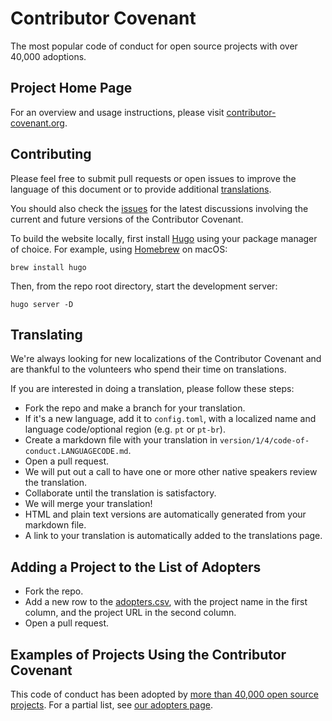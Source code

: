 Contributor Covenant
====================

The most popular code of conduct for open source projects with over 40,000 adoptions.

## Project Home Page

For an overview and usage instructions, please visit [contributor-covenant.org](http://contributor-covenant.org/).

## Contributing

Please feel free to submit pull requests or open issues to improve the language
of this document or to provide additional [translations](http://contributor-covenant.org/version/1/3/0/i18n/).

You should also check the [issues](https://github.com/ContributorCovenant/contributor_covenant/issues)
for the latest discussions involving the current and future versions of the Contributor Covenant.

To build the website locally, first install [Hugo](https://gohugo.io) using your package manager of choice.
For example, using [Homebrew](https://brew.sh) on macOS:

```
brew install hugo
```

Then, from the repo root directory, start the development server:

```
hugo server -D
```

## Translating

We're always looking for new localizations of the Contributor Covenant and are thankful to the volunteers who spend their time on translations.

If you are interested in doing a translation, please follow these steps:

* Fork the repo and make a branch for your translation.
* If it's a new language, add it to `config.toml`, with a localized name and language code/optional region (e.g. `pt` or `pt-br`).
* Create a markdown file with your translation in `version/1/4/code-of-conduct.LANGUAGECODE.md`.
* Open a pull request.
* We will put out a call to have one or more other native speakers review the translation.
* Collaborate until the translation is satisfactory.
* We will merge your translation!
* HTML and plain text versions are automatically generated from your markdown file.
* A link to your translation is automatically added to the translations page.

## Adding a Project to the List of Adopters

* Fork the repo.
* Add a new row to the [adopters.csv](static/adopters.csv), with the project name in the first column, and the project URL in the second column.
* Open a pull request.

## Examples of Projects Using the Contributor Covenant

This code of conduct has been adopted by [more than 40,000 open source projects](https://github.com/search?l=&q=%22This+Code+of+Conduct+is+adapted+from+the+%5BContributor+Covenant%5D%22+path%3A%22%2F%22+fork%3Afalse&ref=advsearch&type=Code&utf8=✓).
For a partial list, see [our adopters page](https://www.contributor-covenant.org/adopters.html).
